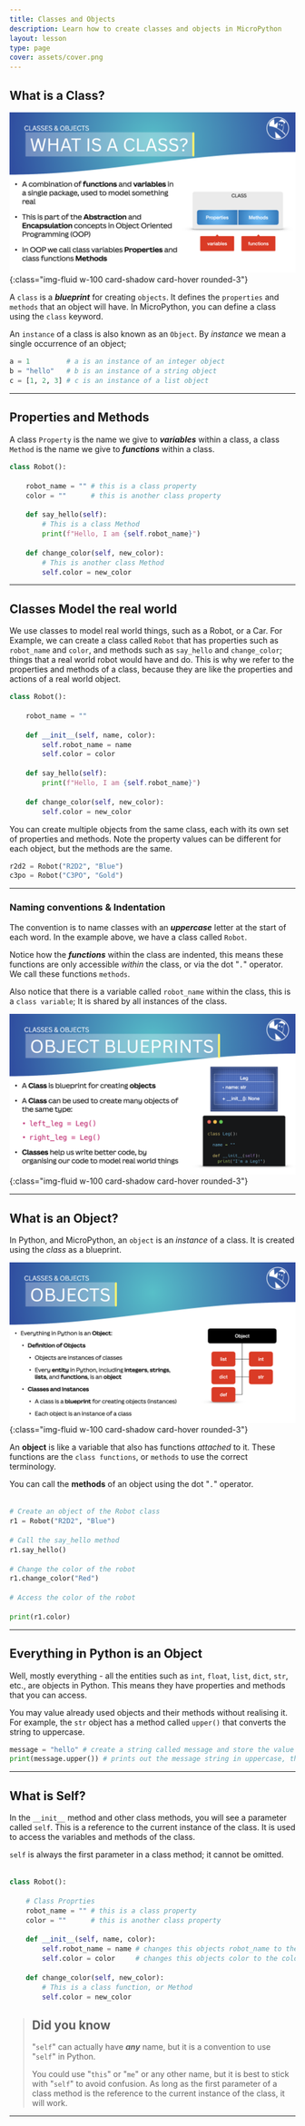 ```yaml
---
title: Classes and Objects
description: Learn how to create classes and objects in MicroPython
layout: lesson
type: page
cover: assets/cover.png
---
```


## What is a Class?

![Classes](assets/whatisaclass.png){:class="img-fluid w-100 card-shadow card-hover rounded-3"}

A `class` is a ***blueprint*** for creating `objects`. It defines the `properties` and `methods` that an object will have. In MicroPython, you can define a class using the `class` keyword.

An `instance` of a class is also known as an `Object`. By *instance* we mean a single occurrence of an object;

```python
a = 1         # a is an instance of an integer object
b = "hello"   # b is an instance of a string object
c = [1, 2, 3] # c is an instance of a list object
```

---

## Properties and Methods

A class `Property` is the name we give to ***variables*** within a class, a class `Method` is the name we give to ***functions*** within a class.

```python
class Robot():

    robot_name = "" # this is a class property
    color = ""      # this is another class property

    def say_hello(self):
        # This is a class Method
        print(f"Hello, I am {self.robot_name}")

    def change_color(self, new_color):
        # This is another class Method
        self.color = new_color
```

---

## Classes Model the real world

We use classes to model real world things, such as a Robot, or a Car. For Example, we can create a class called `Robot` that has properties such as `robot_name` and `color`, and methods such as `say_hello` and `change_color`; things that a real world robot would have and do. This is why we refer to the properties and methods of a class, because they are like the properties and actions of a real world object.

```python
class Robot():

    robot_name = ""

    def __init__(self, name, color):
        self.robot_name = name
        self.color = color

    def say_hello(self):
        print(f"Hello, I am {self.robot_name}")

    def change_color(self, new_color):
        self.color = new_color
```

You can create multiple objects from the same class, each with its own set of properties and methods. Note the property values can be different for each object, but the methods are the same.

```python
r2d2 = Robot("R2D2", "Blue")
c3po = Robot("C3PO", "Gold")
```

---

### Naming conventions & Indentation

The convention is to name classes with an ***uppercase*** letter at the start of each word. In the example above, we have a class called `Robot`.

Notice how the ***functions*** within the class are indented, this means these functions are only accessible *within* the class, or via the dot "`.`" operator. We call these functions `methods`.

Also notice that there is a variable called `robot_name` within the class, this is a `class variable`; It is shared by all instances of the class.

![Blueprints](assets/blueprints.png){:class="img-fluid w-100 card-shadow card-hover rounded-3"}

---

## What is an Object?

In Python, and MicroPython, an `object` is an *instance* of a class. It is created using the *class* as a blueprint.

![Objects](assets/objects.png){:class="img-fluid w-100 card-shadow card-hover rounded-3"}

An **object** is like a variable that also has functions *attached* to it. These functions are the `class functions`, or `methods` to use the correct terminology.

You can call the **methods** of an object using the dot "`.`" operator.

```python

# Create an object of the Robot class
r1 = Robot("R2D2", "Blue")

# Call the say_hello method
r1.say_hello()

# Change the color of the robot
r1.change_color("Red")

# Access the color of the robot

print(r1.color)

```

---

## Everything in Python is an Object

Well, mostly everything - all the entities such as `int`, `float`, `list`, `dict`, `str`, etc., are objects in Python. This means they have properties and methods that you can access.

You may value already used objects and their methods without realising it. For example, the `str` object has a method called `upper()` that converts the string to uppercase.

```python
message = "hello" # create a string called message and store the value "hello"
print(message.upper()) # prints out the message string in uppercase, this uses the str objects upper() method
```

---

## What is Self?

In the `__init__` method and other class methods, you will see a parameter called `self`. This is a reference to the current instance of the class. It is used to access the variables and methods of the class.

`self` is always the first parameter in a class method; it cannot be omitted.

```python

class Robot():

    # Class Proprties
    robot_name = "" # this is a class property
    color = ""      # this is another class property

    def __init__(self, name, color):
        self.robot_name = name # changes this objects robot_name to the name provided
        self.color = color     # changes this objects color to the color provided

    def change_color(self, new_color):
        # This is a class function, or Method
        self.color = new_color
```

> ## Did you know
>
> "`self`" can actually have ***any*** name, but it is a convention to use "`self`" in Python.
>
> You could use "`this`" or "`me`" or any other name, but it is best to stick with "`self`" to avoid confusion. As long as the first parameter of a class method is the reference to the current instance of the class, it will work.

---
